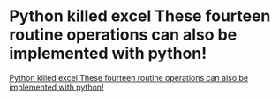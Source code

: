 # Python killed excel These fourteen routine operations can also be implemented with python!
[Python killed excel These fourteen routine operations can also be implemented with python!](https://aiwithcloud.com/2022/09/16/python_killed_excel_these_fourteen_routine_operations_can_also_be_implemented_with_python/)
